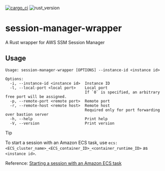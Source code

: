 [![cargo_ci](https://github.com/kv5h/session-manager-wrapper/actions/workflows/cargo_ci.yaml/badge.svg)](https://github.com/kv5h/session-manager-wrapper/blob/main/.github/workflows/cargo_ci.yaml)
![rust_version](https://img.shields.io/badge/Rust_version-rustc_1.80.0--nightly-red)

# session-manager-wrapper

A Rust wrapper for AWS SSM Session Manager

## Usage

```
Usage: session-manager-wrapper [OPTIONS] --instance-id <instance id>

Options:
  -i, --instance-id <instance id>  Instance ID
  -l, --local-port <local port>    Local port
                                   If `0` is specified, an arbitrary free port will be assigned.
  -p, --remote-port <remote port>  Remote port
  -r, --remote-host <remote host>  Remote host
                                   Required only for port forwarding over bastion server
  -h, --help                       Print help
  -V, --version                    Print version
```

> [!TIP]
>
> To start a session with an Amazon ECS task, use
> `ecs:<ECS_cluster_name>_<ECS_container_ID>_<container_runtime_ID>` as
> `<instance id>`.
>
> Reference:
> [Starting a session with an Amazon ECS task](https://docs.aws.amazon.com/systems-manager/latest/userguide/session-manager-working-with-sessions-start.html#sessions-remote-port-forwarding)

